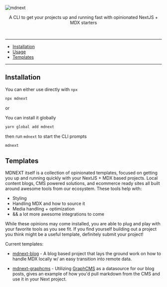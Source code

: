 <!-- markdownlint-disable MD033 MD041 -->

![mdnext](./mdnext.png)

<div align="center">

A CLI to get your projects up and running fast with opinionated NextJS + MDX starters

<br/>

</div>

---

- [Installation](#installation)
- [Usage](#usage)
- [Templates](#templates)

---

## Installation

You can either use directly with `npx`
```bash
npx mdnext
```

or

You can install it globally
```bash
yarn global add mdnext
```
then run `mdnext` to start the CLI prompts 
```bash
mdnext
```


## Templates

MDNEXT itself is a collection of opinionated templates, focused on getting you up and running quickly with your NextJS + MDX based projects. Local content blogs, CMS powered solutions, and ecommerce ready sites all built around awesome tools from our ecosystem. These tools help with:

- Styling
- Handling MDX and how to source it
- Media handling + optimization
- && a lot more awesome integrations to come 

While these opinions may come installed, you are able to plug and play with your favorite tools as you see fit.
If you find yourself building out a project you think might be a useful template, definitely submit your project!

Current templates:
- [mdnext-blog](https://github.com/domitriusclark/mdnext-blog) -
A blog based project that lays the ground work on how to handle MDX locally w/ an easy transition into remote data. 

- [mdnext-graphcms](https://github.com/domitriusclark/mdnext-graphcms) -
Utilizing [GraphCMS](https://graphcms.com) as a datasource for our blog posts, gives an example of how you'd pull markdown from the CMS and use it in your Next project.

